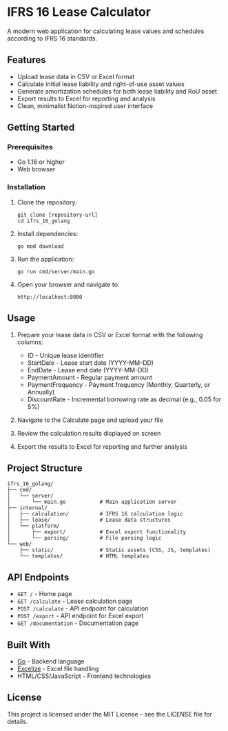 # IFRS 16 Lease Calculator

A modern web application for calculating lease values and schedules according to IFRS 16 standards.

## Features

- Upload lease data in CSV or Excel format
- Calculate initial lease liability and right-of-use asset values
- Generate amortization schedules for both lease liability and RoU asset
- Export results to Excel for reporting and analysis
- Clean, minimalist Notion-inspired user interface

## Getting Started

### Prerequisites

- Go 1.16 or higher
- Web browser

### Installation

1. Clone the repository:
   ```
   git clone [repository-url]
   cd ifrs_16_golang
   ```

2. Install dependencies:
   ```
   go mod download
   ```

3. Run the application:
   ```
   go run cmd/server/main.go
   ```

4. Open your browser and navigate to:
   ```
   http://localhost:8080
   ```

## Usage

1. Prepare your lease data in CSV or Excel format with the following columns:
   - ID - Unique lease identifier
   - StartDate - Lease start date (YYYY-MM-DD)
   - EndDate - Lease end date (YYYY-MM-DD)
   - PaymentAmount - Regular payment amount
   - PaymentFrequency - Payment frequency (Monthly, Quarterly, or Annually)
   - DiscountRate - Incremental borrowing rate as decimal (e.g., 0.05 for 5%)

2. Navigate to the Calculate page and upload your file

3. Review the calculation results displayed on screen

4. Export the results to Excel for reporting and further analysis

## Project Structure

```
ifrs_16_golang/
├── cmd/
│   └── server/
│       └── main.go           # Main application server
├── internal/
│   ├── calculation/          # IFRS 16 calculation logic
│   ├── lease/                # Lease data structures
│   └── platform/
│       ├── export/           # Excel export functionality
│       └── parsing/          # File parsing logic
└── web/
    ├── static/               # Static assets (CSS, JS, templates)
    └── templates/            # HTML templates
```

## API Endpoints

- `GET /` - Home page
- `GET /calculate` - Lease calculation page
- `POST /calculate` - API endpoint for calculation
- `POST /export` - API endpoint for Excel export
- `GET /documentation` - Documentation page

## Built With

- [Go](https://golang.org/) - Backend language
- [Excelize](https://github.com/xuri/excelize) - Excel file handling
- HTML/CSS/JavaScript - Frontend technologies

## License

This project is licensed under the MIT License - see the LICENSE file for details. 